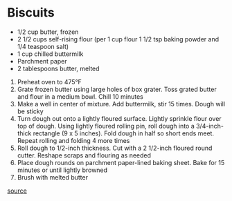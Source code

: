 # Biscuits

* 1/2 cup butter, frozen
* 2 1/2 cups self-rising flour (per 1 cup flour 1 1/2 tsp baking powder and 1/4 teaspoon salt)
* 1 cup chilled buttermilk
* Parchment paper
* 2 tablespoons butter, melted

1. Preheat oven to 475°F
1. Grate frozen butter using large holes of box grater. Toss grated butter and flour in a medium bowl. Chill 10 minutes
1. Make a well in center of mixture. Add buttermilk, stir 15 times. Dough will be sticky
1. Turn dough out onto a lightly floured surface. Lightly sprinkle flour over top of dough. Using lightly floured rolling pin, roll dough into a 3/4-inch-thick rectangle (9 x 5 inches). Fold dough in half so short ends meet. Repeat rolling and folding 4 more times
1. Roll dough to 1/2-inch thickness. Cut with a 2 1/2-inch floured round cutter. Reshape scraps and flouring as needed
1. Place dough rounds on parchment paper-lined baking sheet. Bake for 15 minutes or until lightly browned
1. Brush with melted butter

[source](https://www.southernliving.com/recipes/buttermilk-biscuits)
